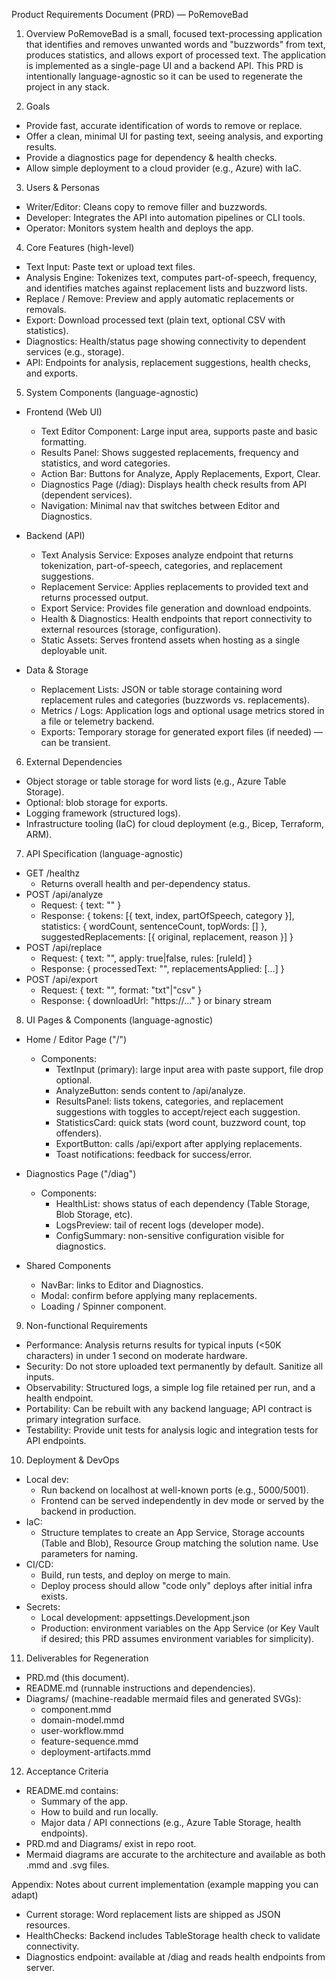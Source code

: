 Product Requirements Document (PRD) — PoRemoveBad

1. Overview
PoRemoveBad is a small, focused text-processing application that identifies and removes unwanted words and "buzzwords" from text, produces statistics, and allows export of processed text. The application is implemented as a single-page UI and a backend API. This PRD is intentionally language-agnostic so it can be used to regenerate the project in any stack.

2. Goals
- Provide fast, accurate identification of words to remove or replace.
- Offer a clean, minimal UI for pasting text, seeing analysis, and exporting results.
- Provide a diagnostics page for dependency & health checks.
- Allow simple deployment to a cloud provider (e.g., Azure) with IaC.

3. Users & Personas
- Writer/Editor: Cleans copy to remove filler and buzzwords.
- Developer: Integrates the API into automation pipelines or CLI tools.
- Operator: Monitors system health and deploys the app.

4. Core Features (high-level)
- Text Input: Paste text or upload text files.
- Analysis Engine: Tokenizes text, computes part-of-speech, frequency, and identifies matches against replacement lists and buzzword lists.
- Replace / Remove: Preview and apply automatic replacements or removals.
- Export: Download processed text (plain text, optional CSV with statistics).
- Diagnostics: Health/status page showing connectivity to dependent services (e.g., storage).
- API: Endpoints for analysis, replacement suggestions, health checks, and exports.

5. System Components (language-agnostic)
- Frontend (Web UI)
  - Text Editor Component: Large input area, supports paste and basic formatting.
  - Results Panel: Shows suggested replacements, frequency and statistics, and word categories.
  - Action Bar: Buttons for Analyze, Apply Replacements, Export, Clear.
  - Diagnostics Page (/diag): Displays health check results from API (dependent services).
  - Navigation: Minimal nav that switches between Editor and Diagnostics.

- Backend (API)
  - Text Analysis Service: Exposes analyze endpoint that returns tokenization, part-of-speech, categories, and replacement suggestions.
  - Replacement Service: Applies replacements to provided text and returns processed output.
  - Export Service: Provides file generation and download endpoints.
  - Health & Diagnostics: Health endpoints that report connectivity to external resources (storage, configuration).
  - Static Assets: Serves frontend assets when hosting as a single deployable unit.

- Data & Storage
  - Replacement Lists: JSON or table storage containing word replacement rules and categories (buzzwords vs. replacements).
  - Metrics / Logs: Application logs and optional usage metrics stored in a file or telemetry backend.
  - Exports: Temporary storage for generated export files (if needed) — can be transient.

6. External Dependencies
- Object storage or table storage for word lists (e.g., Azure Table Storage).
- Optional: blob storage for exports.
- Logging framework (structured logs).
- Infrastructure tooling (IaC) for cloud deployment (e.g., Bicep, Terraform, ARM).

7. API Specification (language-agnostic)
- GET /healthz
  - Returns overall health and per-dependency status.
- POST /api/analyze
  - Request: { text: "<raw text>" }
  - Response: {
      tokens: [{ text, index, partOfSpeech, category }],
      statistics: { wordCount, sentenceCount, topWords: [] },
      suggestedReplacements: [{ original, replacement, reason }]
    }
- POST /api/replace
  - Request: { text: "<raw text>", apply: true|false, rules: [ruleId] }
  - Response: { processedText: "<processed text>", replacementsApplied: [...] }
- POST /api/export
  - Request: { text: "<raw text>", format: "txt"|"csv" }
  - Response: { downloadUrl: "https://..." } or binary stream

8. UI Pages & Components (language-agnostic)
- Home / Editor Page ("/")
  - Components:
    - TextInput (primary): large input area with paste support, file drop optional.
    - AnalyzeButton: sends content to /api/analyze.
    - ResultsPanel: lists tokens, categories, and replacement suggestions with toggles to accept/reject each suggestion.
    - StatisticsCard: quick stats (word count, buzzword count, top offenders).
    - ExportButton: calls /api/export after applying replacements.
    - Toast notifications: feedback for success/error.

- Diagnostics Page ("/diag")
  - Components:
    - HealthList: shows status of each dependency (Table Storage, Blob Storage, etc).
    - LogsPreview: tail of recent logs (developer mode).
    - ConfigSummary: non-sensitive configuration visible for diagnostics.

- Shared Components
  - NavBar: links to Editor and Diagnostics.
  - Modal: confirm before applying many replacements.
  - Loading / Spinner component.

9. Non-functional Requirements
- Performance: Analysis returns results for typical inputs (<50K characters) in under 1 second on moderate hardware.
- Security: Do not store uploaded text permanently by default. Sanitize all inputs.
- Observability: Structured logs, a simple log file retained per run, and a health endpoint.
- Portability: Can be rebuilt with any backend language; API contract is primary integration surface.
- Testability: Provide unit tests for analysis logic and integration tests for API endpoints.

10. Deployment & DevOps
- Local dev:
  - Run backend on localhost at well-known ports (e.g., 5000/5001).
  - Frontend can be served independently in dev mode or served by the backend in production.
- IaC:
  - Structure templates to create an App Service, Storage accounts (Table and Blob), Resource Group matching the solution name. Use parameters for naming.
- CI/CD:
  - Build, run tests, and deploy on merge to main.
  - Deploy process should allow "code only" deploys after initial infra exists.
- Secrets:
  - Local development: appsettings.Development.json
  - Production: environment variables on the App Service (or Key Vault if desired; this PRD assumes environment variables for simplicity).

11. Deliverables for Regeneration
- PRD.md (this document).
- README.md (runnable instructions and dependencies).
- Diagrams/ (machine-readable mermaid files and generated SVGs):
  - component.mmd
  - domain-model.mmd
  - user-workflow.mmd
  - feature-sequence.mmd
  - deployment-artifacts.mmd

12. Acceptance Criteria
- README.md contains:
  - Summary of the app.
  - How to build and run locally.
  - Major data / API connections (e.g., Azure Table Storage, health endpoints).
- PRD.md and Diagrams/ exist in repo root.
- Mermaid diagrams are accurate to the architecture and available as both .mmd and .svg files.

Appendix: Notes about current implementation (example mapping you can adapt)
- Current storage: Word replacement lists are shipped as JSON resources.
- HealthChecks: Backend includes TableStorage health check to validate connectivity.
- Diagnostics endpoint: available at /diag and reads health endpoints from server.
